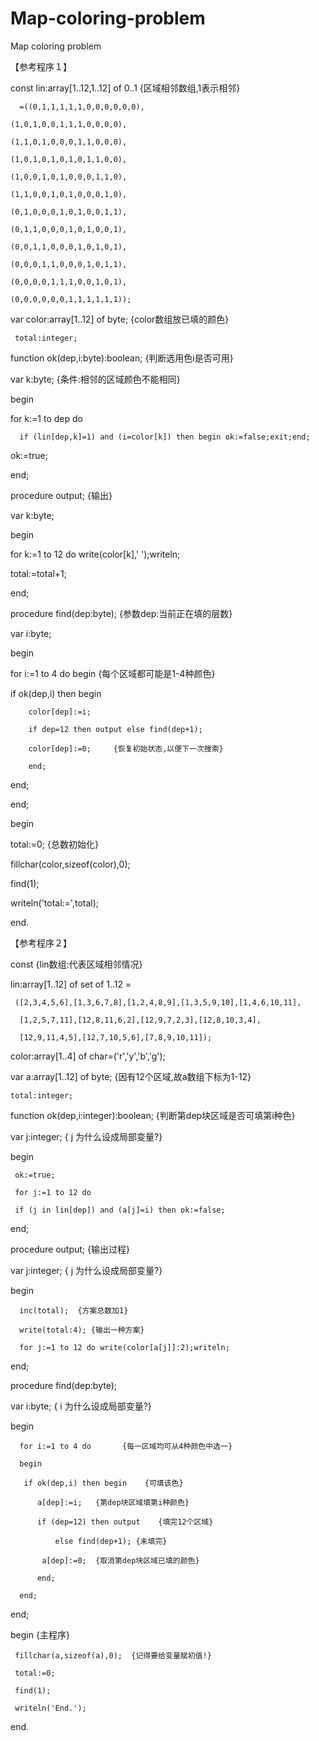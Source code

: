 # Map-coloring-problem

Map coloring problem

【参考程序１】

const lin:array[1..12,1..12] of 0..1  {区域相邻数组,1表示相邻}

      =((0,1,1,1,1,1,0,0,0,0,0,0),
      
	(1,0,1,0,0,1,1,1,0,0,0,0),
  
	(1,1,0,1,0,0,0,1,1,0,0,0),
  
	(1,0,1,0,1,0,1,0,1,1,0,0),
  
	(1,0,0,1,0,1,0,0,0,1,1,0),
  
	(1,1,0,0,1,0,1,0,0,0,1,0),
  
	(0,1,0,0,0,1,0,1,0,0,1,1),
  
	(0,1,1,0,0,0,1,0,1,0,0,1),
  
	(0,0,1,1,0,0,0,1,0,1,0,1),
  
	(0,0,0,1,1,0,0,0,1,0,1,1),
  
	(0,0,0,0,1,1,1,0,0,1,0,1),
  
	(0,0,0,0,0,0,1,1,1,1,1,1));
  
  
var  color:array[1..12] of byte;   {color数组放已填的颜色}

     total:integer;
     
function ok(dep,i:byte):boolean;  {判断选用色i是否可用}

var k:byte;			  {条件:相邻的区域颜色不能相同}

begin

  for k:=1 to dep do
  
      if (lin[dep,k]=1) and (i=color[k]) then begin ok:=false;exit;end;
      
  ok:=true;
  
end;


procedure output;     {输出}

var k:byte;

begin

  for k:=1 to 12 do write(color[k],' ');writeln;
  
  total:=total+1;
  
end;

procedure find(dep:byte); {参数dep:当前正在填的层数}

var i:byte;

begin

  for i:=1 to 4 do begin       {每个区域都可能是1-4种颜色}
  
   if ok(dep,i) then  begin
   
	    color[dep]:=i;
      
	    if dep=12 then output else find(dep+1);
      
	    color[dep]:=0;     {恢复初始状态,以便下一次搜索}
      
	    end;
      
  end;
  
end;

begin

 total:=0; {总数初始化}
 
 fillchar(color,sizeof(color),0);
 
 find(1);
 
 writeln('total:=',total);
 
end.

【参考程序２】

const	  {lin数组:代表区域相邻情况}

 lin:array[1..12] of set of  1..12 =
 
	 ([2,3,4,5,6],[1,3,6,7,8],[1,2,4,8,9],[1,3,5,9,10],[1,4,6,10,11],
   
	  [1,2,5,7,11],[12,8,11,6,2],[12,9,7,2,3],[12,8,10,3,4],
    
	  [12,9,11,4,5],[12,7,10,5,6],[7,8,9,10,11]);
    
color:array[1..4] of char=('r','y','b','g');

var a:array[1..12] of byte; {因有12个区域,故a数组下标为1-12}

    total:integer;
    
function ok(dep,i:integer):boolean; {判断第dep块区域是否可填第i种色}

var j:integer;	{ j 为什么设成局部变量?}

begin

     ok:=true;
     
     for j:=1 to 12 do
     
	 if (j in lin[dep]) and (a[j]=i) then ok:=false;
   
end;


procedure output; {输出过程}

 var j:integer;  { j 为什么设成局部变量?}
 
 
 begin
 
	  inc(total);  {方案总数加1}
    
	  write(total:4); {输出一种方案}
    
	  for j:=1 to 12 do write(color[a[j]]:2);writeln;
    
end;

procedure find(dep:byte);

var i:byte; { i 为什么设成局部变量?}

begin

      for i:=1 to 4 do	     {每一区域均可从4种颜色中选一}
      
	  begin
    
	   if ok(dep,i) then begin    {可填该色}
     
	      a[dep]:=i;   {第dep块区域填第i种颜色}
        
	      if (dep=12) then output	 {填完12个区域}
        
			  else find(dep+1); {未填完}
        
	       a[dep]:=0;  {取消第dep块区域已填的颜色}
         
	      end;
        
	  end;
    
end;

begin {主程序}

     fillchar(a,sizeof(a),0);  {记得要给变量赋初值!}
     
     total:=0;
     
     find(1);
     
     writeln('End.');
     
end.
